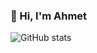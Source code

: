 <h3>👋 Hi, I'm Ahmet</h3>


![GitHub stats](https://github-readme-stats.vercel.app/api?username=Ahmetdev510&show_icons=true&theme=radical)
